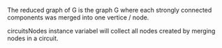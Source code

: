 The reduced graph of G is the graph G where each strongly connected components was merged into one vertice / node.

circuitsNodes instance variabel will collect all nodes created by merging nodes in a circuit.